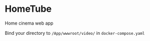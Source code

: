 # HomeTube
Home cinema web app

Bind your directory to `/App/wwwroot/video/` in `docker-compose.yaml`
